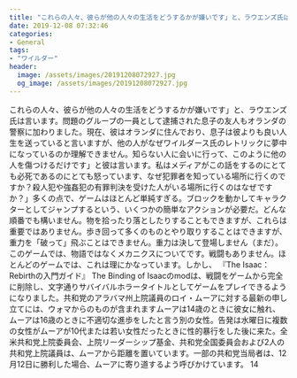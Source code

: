 ```yaml
---
title: "これらの人々、彼らが他の人々の生活をどうするかが嫌いです」と、ラウエンズ氏は言います。"
date: 2019-12-08 07:32:46
categories:
- General
tags:
- "ワイルダー"
header:
  image: /assets/images/20191208072927.jpg
  og_image: /assets/images/20191208072927.jpg
---
```


これらの人々、彼らが他の人々の生活をどうするかが嫌いです」と、ラウエンズ氏は言います。問題のグループの一員として逮捕された息子の友人もオランダの警察に加わりました。現在、彼はオランダに住んでおり、息子は彼よりも良い人生を送っていると言いますが、他の人がなぜワイルダース氏のレトリックに夢中になっているのか理解できません。知らない人に会いに行って、このように他の人を傷つけるだけです」と彼は言います。私はメディアがこの話をするのにとても必死であるのにとても怒っています、なぜ犯罪者を知っている場所に行くのですか？殺人犯や強姦犯の有罪判決を受けた人がいる場所に行くのはなぜですか？」多くの点で、ゲームはほとんど単純すぎる。ブロックを動かしてキャラクターとしてジャンプするという、いくつかの簡単なアクションが必要だ。どんな順番でも構いません。物を拾ったり落としたりすることもできますが、これらは重要ではありません。歩き回って多くのものとやり取りすることはできますが、重力を「破って」飛ぶことはできません。重力は決して登場しません（まだ）。このゲームでは、物語ではなくメカニクスについてです。戦闘もありません。ほとんどのゲームでは、これは理にかなっています。しかし、 『The Isaac：Rebirthの入門ガイド』 The Binding of Isaacのmodは、戦闘をゲームから完全に削除し、文字通りサバイバルホラータイトルとしてゲームをプレイできるようになりました。共和党のアラバマ州上院議員のロイ・ムーアに対する最新の申し立てには、ウォマからのものが含まれますムーアは14歳のときに彼女に触れ、ムーアは16歳のときに不適切な進歩をしたと言う別の女性。告発は水曜日に複数の女性がムーアが10代または若い女性だったときに性的暴行をした後に来た。全米共和党上院委員会、上院リーダーシップ基金、共和党全国委員会および2人の共和党上院議員は、ムーアから距離を置いています。一部の共和党当局者は、12月12日に勝利した場合、ムーアに寄り道するよう呼びかけています。 14
